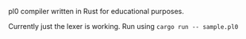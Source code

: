 pl0 compiler written in Rust for educational purposes. 

Currently just the lexer is working.
Run using 
`cargo run -- sample.pl0`

